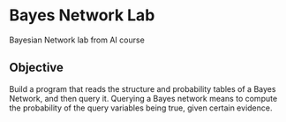 # Bayes Network Lab
Bayesian Network lab from AI course

## Objective
Build a program that reads the structure and probability tables of a Bayes Network, and then query it. Querying a Bayes network means to compute the probability of the query variables being true, given certain evidence.

